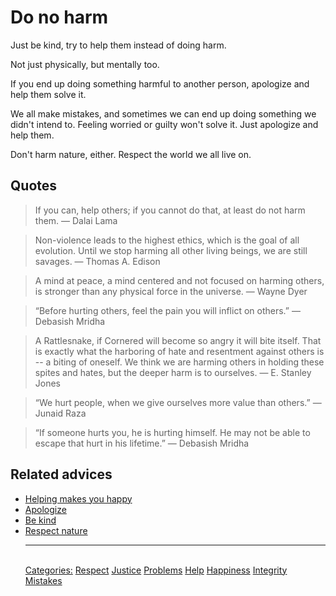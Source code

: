 # Do no harm

Just be kind, try to help them instead of doing harm. 

Not just physically, but mentally too.

If you end up doing something harmful to another person, apologize and help them solve it.

We all make mistakes, and sometimes we can end up doing something we didn't intend to. Feeling worried or guilty won't solve it. Just apologize and help them.

Don't harm nature, either. Respect the world we all live on.

## Quotes

> If you can, help others; if you cannot do that, at least do not harm them. ― Dalai Lama

> Non-violence leads to the highest ethics, which is the goal of all evolution. Until we stop harming all other living beings, we are still savages. ― Thomas A. Edison

> A mind at peace, a mind centered and not focused on harming others, is stronger than any physical force in the universe. ― Wayne Dyer

> “Before hurting others, feel the pain you will inflict on others.” ― Debasish Mridha

> A Rattlesnake, if Cornered will become so angry it will bite itself. That is exactly what the harboring of hate and resentment against others is -- a biting of oneself. We think we are harming others in holding these spites and hates, but the deeper harm is to ourselves. ― E. Stanley Jones

> “We hurt people, when we give ourselves more value than others.” ― Junaid Raza

> “If someone hurts you, he is hurting himself. He may not be able to escape that hurt in his lifetime.” ― Debasish Mridha

## Related advices

- [Helping makes you happy](../Helping%20makes%20you%20happy/index.md)
- [Apologize](../Apologize/index.md)
- [Be kind](../Be%20kind/index.md)
- [Respect nature](../Respect%20nature/index.md)<hr/><br/>[Categories:](../Categories/index.md) [Respect](../Categories/Respect.md) [Justice](../Categories/Justice.md) [Problems](../Categories/Problems.md) [Help](../Categories/Help.md) [Happiness](../Categories/Happiness.md) [Integrity](../Categories/Integrity.md) [Mistakes](../Categories/Mistakes.md)